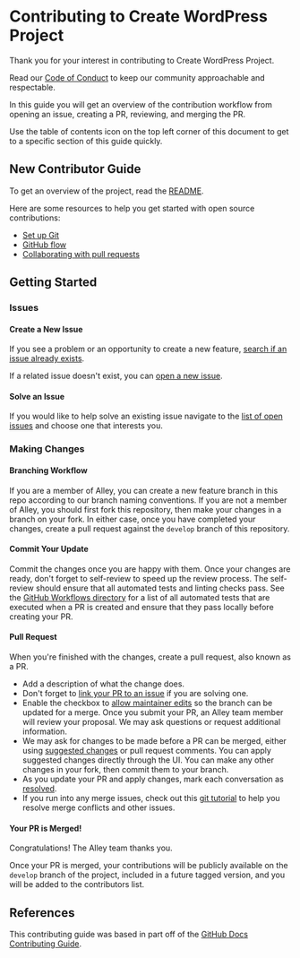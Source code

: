 # Contributing to Create WordPress Project

Thank you for your interest in contributing to Create WordPress Project.

Read our [Code of Conduct](https://github.com/alleyinteractive/.github/blob/main/CODE_OF_CONDUCT.md) to keep our community approachable and respectable.

In this guide you will get an overview of the contribution workflow from opening an issue, creating a PR, reviewing, and merging the PR.

Use the table of contents icon on the top left corner of this document to get to a specific section of this guide quickly.

## New Contributor Guide

To get an overview of the project, read the [README](readme.md).

Here are some resources to help you get started with open source contributions:

- [Set up Git](https://docs.github.com/en/get-started/quickstart/set-up-git)
- [GitHub flow](https://docs.github.com/en/get-started/quickstart/github-flow)
- [Collaborating with pull requests](https://docs.github.com/en/github/collaborating-with-pull-requests)

## Getting Started

### Issues

#### Create a New Issue

If you see a problem or an opportunity to create a new feature, [search if an issue already exists](https://github.com/alleyinteractive/create-wordpress-project/issues).

If a related issue doesn't exist, you can [open a new issue](https://github.com/alleyinteractive/create-wordpress-project/issues/new).

#### Solve an Issue

If you would like to help solve an existing issue navigate to the [list of open issues](https://github.com/alleyinteractive/create-wordpress-project/issues) and choose one that interests you.

### Making Changes

#### Branching Workflow

If you are a member of Alley, you can create a new feature branch in this repo according to our branch naming conventions. If you are not a member of Alley, you should first fork this repository, then make your changes in a branch on your fork. In either case, once you have completed your changes, create a pull request against the `develop` branch of this repository.

#### Commit Your Update

Commit the changes once you are happy with them. Once your changes are ready, don't forget to self-review to speed up the review process. The self-review should ensure that all automated tests and linting checks pass. See the [GitHub Workflows directory](.github/workflows) for a list of all automated tests that are executed when a PR is created and ensure that they pass locally before creating your PR.

#### Pull Request

When you're finished with the changes, create a pull request, also known as a PR.

- Add a description of what the change does.
- Don't forget to [link your PR to an issue](https://docs.github.com/en/issues/tracking-your-work-with-issues/linking-a-pull-request-to-an-issue) if you are solving one.
- Enable the checkbox to [allow maintainer edits](https://docs.github.com/en/github/collaborating-with-issues-and-pull-requests/allowing-changes-to-a-pull-request-branch-created-from-a-fork) so the branch can be updated for a merge. Once you submit your PR, an Alley team member will review your proposal. We may ask questions or request additional information.
- We may ask for changes to be made before a PR can be merged, either using [suggested changes](https://docs.github.com/en/github/collaborating-with-issues-and-pull-requests/incorporating-feedback-in-your-pull-request) or pull request comments. You can apply suggested changes directly through the UI. You can make any other changes in your fork, then commit them to your branch.
- As you update your PR and apply changes, mark each conversation as [resolved](https://docs.github.com/en/github/collaborating-with-issues-and-pull-requests/commenting-on-a-pull-request#resolving-conversations).
- If you run into any merge issues, check out this [git tutorial](https://github.com/skills/resolve-merge-conflicts) to help you resolve merge conflicts and other issues.

#### Your PR is Merged!

Congratulations! The Alley team thanks you.

Once your PR is merged, your contributions will be publicly available on the `develop` branch of the project, included in a future tagged version, and you will be added to the contributors list.

## References

This contributing guide was based in part off of the [GitHub Docs Contributing Guide](https://raw.githubusercontent.com/github/docs/main/CONTRIBUTING.md).
